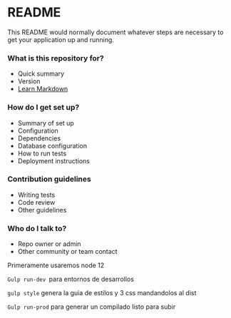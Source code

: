 # README #

This README would normally document whatever steps are necessary to get your application up and running.

### What is this repository for? ###

* Quick summary
* Version
* [Learn Markdown](https://bitbucket.org/tutorials/markdowndemo)

### How do I get set up? ###

* Summary of set up
* Configuration
* Dependencies
* Database configuration
* How to run tests
* Deployment instructions

### Contribution guidelines ###

* Writing tests
* Code review
* Other guidelines

### Who do I talk to? ###

* Repo owner or admin
* Other community or team contact

Primeramente usaremos node 12

`Gulp run-dev `para entornos de desarrollos

`gulp style` genera la guia de estilos y 3 css mandandolos al dist

`Gulp run-prod` para generar un compilado listo para subir